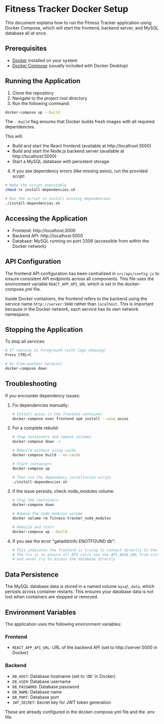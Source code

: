 # Fitness Tracker Docker Setup

This document explains how to run the Fitness Tracker application using Docker Compose, which will start the frontend, backend server, and MySQL database all at once.

## Prerequisites

- [Docker](https://www.docker.com/products/docker-desktop) installed on your system
- [Docker Compose](https://docs.docker.com/compose/install/) (usually included with Docker Desktop)

## Running the Application

1. Clone the repository
2. Navigate to the project root directory
3. Run the following command:

```bash
docker-compose up --build
```

The `--build` flag ensures that Docker builds fresh images with all required dependencies.

This will:
- Build and start the React frontend (available at http://localhost:3000)
- Build and start the Node.js backend server (available at http://localhost:5000)
- Start a MySQL database with persistent storage

4. If you see dependency errors (like missing axios), run the provided script:

```bash
# Make the script executable
chmod +x install-dependencies.sh

# Run the script to install missing dependencies
./install-dependencies.sh
```

## Accessing the Application

- Frontend: http://localhost:3000
- Backend API: http://localhost:5000
- Database: MySQL running on port 3306 (accessible from within the Docker network)

## API Configuration

The frontend API configuration has been centralized in `src/api/config.js` to ensure consistent API endpoints across all components. This file uses the environment variable `REACT_APP_API_URL` which is set in the docker-compose.yml file.

Inside Docker containers, the frontend refers to the backend using the service name `http://server:5000` rather than `localhost`. This is important because in the Docker network, each service has its own network namespace.

## Stopping the Application

To stop all services:

```bash
# If running in foreground (with logs showing)
Press CTRL+C

# Or from another terminal
docker-compose down
```

## Troubleshooting

If you encounter dependency issues:

1. Fix dependencies manually:
   ```bash
   # Install axios in the frontend container
   docker-compose exec frontend npm install --save axios
   ```

2. For a complete rebuild:
   ```bash
   # Stop containers and remove volumes
   docker-compose down -v
   
   # Rebuild without using cache
   docker-compose build --no-cache
   
   # Start containers
   docker-compose up
   
   # Then run the dependency installation script
   ./install-dependencies.sh
   ```

3. If the issue persists, check node_modules volume:
   ```bash
   # Stop the containers
   docker-compose down
   
   # Remove the node_modules volume
   docker volume rm fitness-tracker_node_modules
   
   # Rebuild and start
   docker-compose up --build
   ```

4. If you see the error "getaddrinfo ENOTFOUND db":
   ```bash
   # This indicates the frontend is trying to connect directly to the database
   # The fix is to ensure all API calls use the API_BASE_URL from src/api/config.js
   # and never try to access the database directly
   ```

## Data Persistence

The MySQL database data is stored in a named volume `mysql_data`, which persists across container restarts. This ensures your database data is not lost when containers are stopped or removed.

## Environment Variables

The application uses the following environment variables:

### Frontend
- `REACT_APP_API_URL`: URL of the backend API (set to http://server:5000 in Docker)

### Backend
- `DB_HOST`: Database hostname (set to 'db' in Docker)
- `DB_USER`: Database username
- `DB_PASSWORD`: Database password
- `DB_NAME`: Database name
- `DB_PORT`: Database port
- `JWT_SECRET`: Secret key for JWT token generation

These are already configured in the docker-compose.yml file and the .env file. 